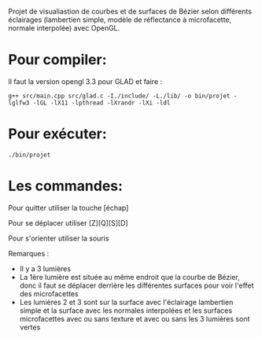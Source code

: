 
Projet de visualiastion de courbes et de surfaces de Bézier selon différents éclairages (lambertien simple, modèle de réflectance à microfacette, normale interpolée) avec OpenGL.


# Pour compiler:
Il faut la version opengl 3.3 pour GLAD et faire :
```
g++ src/main.cpp src/glad.c -I./include/ -L./lib/ -o bin/projet -lglfw3 -lGL -lX11 -lpthread -lXrandr -lXi -ldl
```

# Pour exécuter:
```
./bin/projet
```

# Les commandes:
Pour quitter utiliser la touche [échap]

Pour se déplacer utiliser [Z][Q][S][D]

Pour s'orienter utiliser la souris

Remarques : 
- Il y a 3 lumières
- La 1ère lumière est située au même endroit que la courbe de Bézier, donc il faut se déplacer derrière les différentes surfaces pour voir l'effet des microfacettes
- Les lumières 2 et 3 sont sur la surface avec l'éclairage lambertien simple et la surface avec les normales interpolées et les surfaces microfacettes avec ou sans texture et avec ou sans les 3 lumières sont vertes
